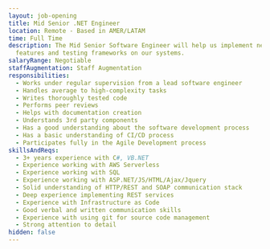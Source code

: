 ```yaml
---
layout: job-opening
title: Mid Senior .NET Engineer
location: Remote - Based in AMER/LATAM
time: Full Time
description: The Mid Senior Software Engineer will help us implement new
  features and testing frameworks on our systems.
salaryRange: Negotiable
staffAugmentation: Staff Augmentation
responsibilities:
  - Works under regular supervision from a lead software engineer
  - Handles average to high-complexity tasks
  - Writes thoroughly tested code
  - Performs peer reviews
  - Helps with documentation creation
  - Understands 3rd party components
  - Has a good understanding about the software development process
  - Has a basic understanding of CI/CD process
  - Participates fully in the Agile Development process
skillsAndReqs:
  - 3+ years experience with C#, VB.NET
  - Experience working with AWS Serverless
  - Experience working with SQL
  - Experience working with ASP.NET/JS/HTML/Ajax/Jquery
  - Solid understanding of HTTP/REST and SOAP communication stack
  - Deep experience implementing REST services
  - Experience with Infrastructure as Code
  - Good verbal and written communication skills
  - Experience with using git for source code management
  - Strong attention to detail
hidden: false
---
```


